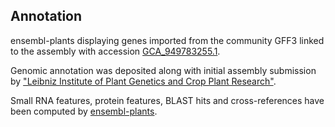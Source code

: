 **Annotation**
----------

ensembl-plants displaying genes imported from the community GFF3 linked to the assembly with accession [GCA\_949783255.1](http://www.ebi.ac.uk/ena/data/view/GCA_949783255.1).

Genomic annotation was deposited along with initial assembly submission by ["Leibniz Institute of Plant Genetics and Crop Plant Research"](https://www.ipk-gatersleben.de/en/).

Small RNA features, protein features, BLAST hits and cross-references have been
computed by [ensembl-plants](https://plants.ensembl.org/info/genome/annotation/index.html).
